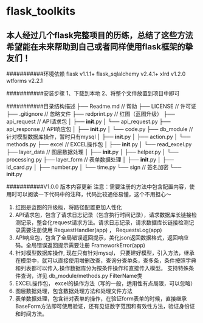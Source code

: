 flask_toolkits
===========================

本人经过几个flask完整项目的历练，总结了这些方法希望能在未来帮助到自己或者同样使用flask框架的挚友们！
-------

###########环境依赖
flask v1.1.1+
flask_sqlalchemy v2.4.1+
xlrd v1.2.0
wtforms v2.2.1

###########安装步骤
1、下载到本地
2、将整个文件放置到项目中即可

###########目录结构描述
├── Readme.md                       // 帮助
├── LICENSE                         // 许可证
├── .gitignore                      // 忽略文件
├── redprint.py                     // 红图（蓝图升级）
├── api_request                     // API请求包
│   ├── __init__.py
│   └── api_request.py
├── api_response                    // API响应包
│   ├── __init__.py
│   └── code.py
├── db_module                       // 针对模型数据库操作，暂时只有mysql
│   ├── __init__.py
│   ├── action.py
│   └── methods.py
├── excel                           // EXCEL操作包
│   ├── __init__.py
│   └── read_excel.py
├── layer_data                      // 图层数据处理
│   ├── __init__.py
│   ├── helper.py
│   └── processing.py
├── layer_form                      // 表单数据处理
│   ├── __init__.py
│   ├── id_card.py
│   ├── number.py
│   └── time.py
└── sign                            // 签名加密
    └── __init__.py


###########V1.0.0 版本内容更新
注意：需要注册的方法中包含配置内容，使用时可以阅读一下代码中的注释，代码比较通俗易懂，这个不用担心～
1. 红图是蓝图的升级版，将路径配置更加人性化
2. API请求包，包含了请求日志记录（包含执行时间记录），请求数据库长链接检测记录，整合化request请求方法。请求日志记录，请求数据库长链接检测记录需要注册使用 RequestHandler(app) ， RequestsLog(app)
3. API响应包，包含了全局错误返回提示，美化json返回数据格式，返回响应码。全局错误返回提示需要注册 FrameworkError(app)
4. 针对模型数据库操作, 现在只有针对mysql， 只要建好模型，引入方法，继承在模型中，就可以直接使用增删改查，查询分查单条，查多条，条件按照字典和列表都可以传入.操作数据库分为按条件操作和直接传入模型。
支持特殊条件查询，详见 db_module/methods.py FilterName类
5. EXCEL操作包， excel的操作方法（写的一般，适用性有点局限，可以忽略）
6. 图层数据处理，包含数据处理方法和处理文件方法
7. 表单数据处理，包含针对表单的操作，在验证form表单的时候，直接继承BaseForm方法即可使用验证，还有见证数字范围和有效性方法，验证身份证和时间方法。
